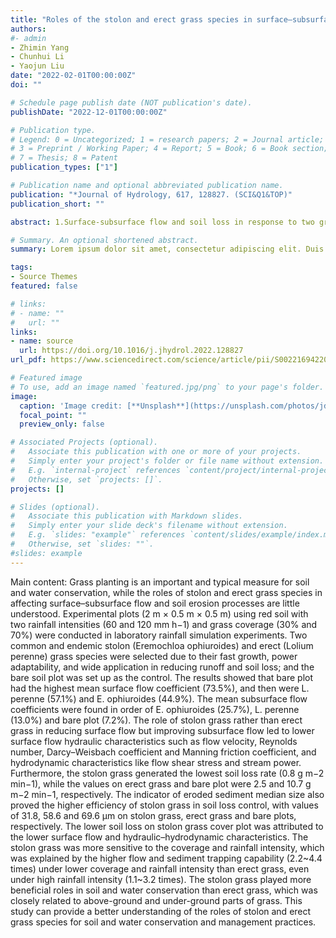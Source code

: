 ```yaml
---
title: "Roles of the stolon and erect grass species in surface–subsurface flow generation and red soil loss"
authors:
#- admin
- Zhimin Yang
- Chunhui Li
- Yaojun Liu
date: "2022-02-01T00:00:00Z"
doi: ""

# Schedule page publish date (NOT publication's date).
publishDate: "2022-12-01T00:00:00Z"

# Publication type.
# Legend: 0 = Uncategorized; 1 = research papers; 2 = Journal article;
# 3 = Preprint / Working Paper; 4 = Report; 5 = Book; 6 = Book section;
# 7 = Thesis; 8 = Patent
publication_types: ["1"]

# Publication name and optional abbreviated publication name.
publication: "*Journal of Hydrology, 617, 128827. (SCI&Q1&TOP)"
publication_short: ""

abstract: 1.Surface-subsurface flow and soil loss in response to two grass species were revealed.2.Stolon grass was more effective than erect grass in reducing soil loss.3.Hydraulic and hydrodynamic characteristics were affected by various grass treatments.4.The above- and under-ground parts of grass contributed to controlling soil erosion.

# Summary. An optional shortened abstract.
summary: Lorem ipsum dolor sit amet, consectetur adipiscing elit. Duis posuere tellus ac convallis placerat. Proin tincidunt magna sed ex sollicitudin condimentum.

tags:
- Source Themes
featured: false

# links:
# - name: ""
#   url: ""
links: 
- name: source
  url: https://doi.org/10.1016/j.jhydrol.2022.128827
url_pdf: https://www.sciencedirect.com/science/article/pii/S002216942201397X/pdf

# Featured image
# To use, add an image named `featured.jpg/png` to your page's folder. 
image:
  caption: 'Image credit: [**Unsplash**](https://unsplash.com/photos/jdD8gXaTZsc)'
  focal_point: ""
  preview_only: false

# Associated Projects (optional).
#   Associate this publication with one or more of your projects.
#   Simply enter your project's folder or file name without extension.
#   E.g. `internal-project` references `content/project/internal-project/index.md`.
#   Otherwise, set `projects: []`.
projects: []

# Slides (optional).
#   Associate this publication with Markdown slides.
#   Simply enter your slide deck's filename without extension.
#   E.g. `slides: "example"` references `content/slides/example/index.md`.
#   Otherwise, set `slides: ""`.
#slides: example
---
```




Main content:
Grass planting is an important and typical measure for soil and water conservation, while the roles of stolon and erect grass species in affecting surface–subsurface flow and soil erosion processes are little understood. Experimental plots (2 m × 0.5 m × 0.5 m) using red soil with two rainfall intensities (60 and 120 mm h−1) and grass coverage (30% and 70%) were conducted in laboratory rainfall simulation experiments. Two common and endemic stolon (Eremochloa ophiuroides) and erect (Lolium perenne) grass species were selected due to their fast growth, power adaptability, and wide application in reducing runoff and soil loss; and the bare soil plot was set up as the control. The results showed that bare plot had the highest mean surface flow coefficient (73.5%), and then were L. perenne (57.1%) and E. ophiuroides (44.9%). The mean subsurface flow coefficients were found in order of E. ophiuroides (25.7%), L. perenne (13.0%) and bare plot (7.2%). The role of stolon grass rather than erect grass in reducing surface flow but improving subsurface flow led to lower surface flow hydraulic characteristics such as flow velocity, Reynolds number, Darcy–Weisbach coefficient and Manning friction coefficient, and hydrodynamic characteristics like flow shear stress and stream power. Furthermore, the stolon grass generated the lowest soil loss rate (0.8 g m−2 min−1), while the values on erect grass and bare plot were 2.5 and 10.7 g m−2 min−1, respectively. The indicator of eroded sediment median size also proved the higher efficiency of stolon grass in soil loss control, with values of 31.8, 58.6 and 69.6 μm on stolon grass, erect grass and bare plots, respectively. The lower soil loss on stolon grass cover plot was attributed to the lower surface flow and hydraulic–hydrodynamic characteristics. The stolon grass was more sensitive to the coverage and rainfall intensity, which was explained by the higher flow and sediment trapping capability (2.2~4.4 times) under lower coverage and rainfall intensity than erect grass, even under high rainfall intensity (1.1~3.2 times). The stolon grass played more beneficial roles in soil and water conservation than erect grass, which was closely related to above-ground and under-ground parts of grass. This study can provide a better understanding of the roles of stolon and erect grass species for soil and water conservation and management practices.
